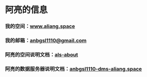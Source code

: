 # 阿亮的信息
### 我的空间：www.aliang.space
### 我的邮箱：anbgsl1110@gmail.com
### 阿亮的空间说明文档：[als-about](https://github.com/anbgsl1110/anbgsl1110.github.io/tree/master/als-about.org)
### 阿亮的数据服务器说明文档：[anbgsl1110-dms-aliang.space](https://github.com/anbgsl1110/anbgsl1110.github.io/tree/master/anbgsl1110-dms-aliang.space.org)
